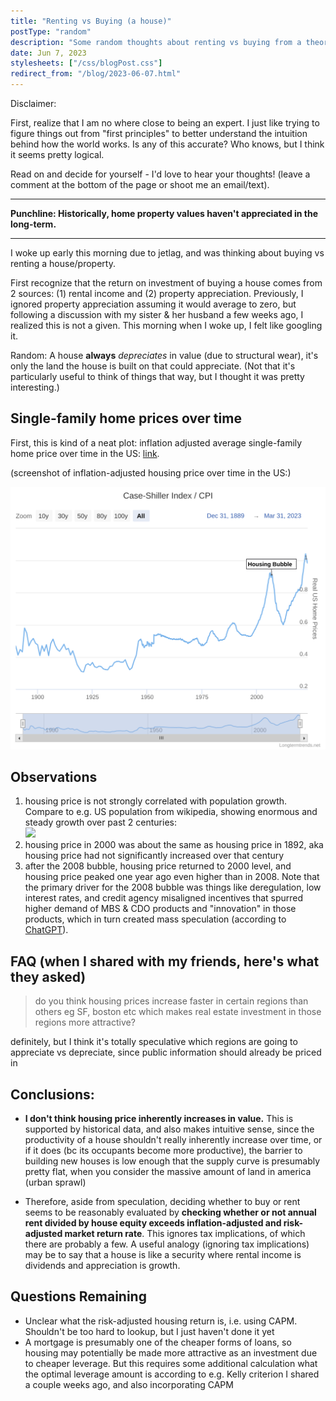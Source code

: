 ```yaml
---
title: "Renting vs Buying (a house)"
postType: "random"
description: "Some random thoughts about renting vs buying from a theoretical perspective."
date: Jun 7, 2023
stylesheets: ["/css/blogPost.css"]
redirect_from: "/blog/2023-06-07.html"
---
```


Disclaimer:

First, realize that I am no where close to being an expert.  I just like trying to figure things out from "first principles" to better understand the intuition behind how the world works.  Is any of this accurate?  Who knows, but I think it seems pretty logical.

Read on and decide for yourself - I'd love to hear your thoughts!  (leave a comment at the bottom of the page or shoot me an email/text).

---

**Punchline: Historically, home property values haven't appreciated in the long-term.**

---

I woke up early this morning due to jetlag, and was thinking about buying vs renting a house/property.

First recognize that the return on investment of buying a house comes from 2 sources: (1) rental income and (2) property appreciation.  Previously, I ignored property appreciation assuming it would average to zero, but following a discussion with my sister & her husband a few weeks ago, I realized this is not a given.  This morning when I woke up, I felt like googling it.

Random: A house **always** *depreciates* in value (due to structural wear), it's only the land the house is built on that could appreciate. (Not that it's particularly useful to think of things that way, but I thought it was pretty interesting.)

## Single-family home prices over time

First, this is kind of a neat plot: inflation adjusted average single-family home price over time in the US:
[link](https://www.longtermtrends.net/home-price-vs-inflation/).

(screenshot of inflation-adjusted housing price over time in the US:)

<img src="images/case-shiller-index-cpi.svg" style="margin: auto;" alt="Screenshot of the plot of the ratio: Case Shiller Price index divided by CPI shows the inflation-adjusted house price in the US over the past century and a third hasn't changed all that much."/>

## Observations

1. housing price is not strongly correlated with population growth.  Compare to e.g. US population from wikipedia, showing enormous and steady growth over past 2 centuries: <img src="https://upload.wikimedia.org/wikipedia/commons/0/00/U.S._Historical_Population.svg" style="margin: auto; width: 40%; min-width: min(400px, 100%);" />
2. housing price in 2000 was about the same as housing price in 1892, aka housing price had not significantly increased over that century
3. after the 2008 bubble, housing price returned to 2000 level, and housing price peaked one year ago even higher than in 2008.  Note that the primary driver for the 2008 bubble was things like deregulation, low interest rates, and credit agency misaligned incentives that spurred higher demand of MBS & CDO products and "innovation" in those products, which in turn created mass speculation (according to [ChatGPT](https://chat.openai.com/share/907d6ee6-d8b0-4eed-9f5e-3676c877fbea)).

## FAQ (when I shared with my friends, here's what they asked)

> do you think housing prices increase faster in certain regions than others eg SF, boston etc which makes real estate investment in those regions more attractive?

definitely, but I think it's totally speculative which regions are going to appreciate vs depreciate, since public information should already be priced in

## Conclusions:

* **I don't think housing price inherently increases in value.**  This is supported by historical data, and also makes intuitive sense, since the productivity of a house shouldn't really inherently increase over time, or if it does (bc its occupants become more productive), the barrier to building new houses is low enough that the supply curve is presumably pretty flat, when you consider the massive amount of land in america (urban sprawl)

* Therefore, aside from speculation, deciding whether to buy or rent seems to be reasonably evaluated by **checking whether or not annual rent divided by house equity exceeds inflation-adjusted and risk-adjusted market return rate**.  This ignores tax implications, of which there are probably a few.  A useful analogy (ignoring tax implications) may be to say that a house is like a security where rental income is dividends and appreciation is growth.

## Questions Remaining

* Unclear what the risk-adjusted housing return is, i.e. using CAPM.  Shouldn't be too hard to lookup, but I just haven't done it yet
* A mortgage is presumably one of the cheaper forms of loans, so housing may potentially be made more attractive as an investment due to cheaper leverage.  But this requires some additional calculation what the optimal leverage amount is according to e.g. Kelly criterion I shared a couple weeks ago, and also incorporating CAPM
